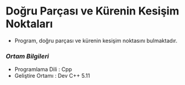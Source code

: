 # Doğru Parçası ve Kürenin Kesişim Noktaları
- Program, doğru parçası ve kürenin kesişim noktasını bulmaktadır.


### _Ortam Bilgileri_
- Programlama Dili  : Cpp
- Geliştire Ortamı  : Dev C++ 5.11
